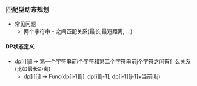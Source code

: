 ### 匹配型动态规划
- 常见问题
    - 两个字符串 - 之间匹配关系(最长,最短距离, ...)
    
#### DP状态定义
- dp[i][j] -> 第一个字符串前i个字符和第二个字符串前j个字符之间有什么关系(比如最长距离)
    - dp[i][j] -> Func(dp[i-1][j], dp[i][j-1], dp[i-1][j-1]+当前i&j)

#### 